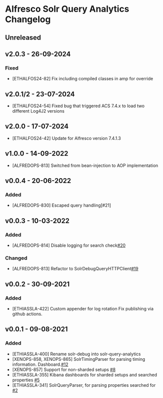 # Alfresco Solr Query Analytics Changelog

## Unreleased

## v2.0.3 - 26-09-2024

### Fixed
* [ETHALFOS24-82] Fix including compiled classes in amp for override

## v2.0.1/2 - 23-07-2024
* [ETHALFOS24-54] Fixed bug that triggered ACS 7.4.x to load two different Log4J2 versions

## v2.0.0 - 17-07-2024
* [ETHALFOS24-42] Update for Alfresco version 7.4.1.3

## v1.0.0 - 14-09-2022
* [ALFREDOPS-813] Switched from bean-injection to AOP implementation

## v0.0.4 - 20-06-2022

### Added
* [ALFREDOPS-830] Escaped query handling[#21]


## v0.0.3 - 10-03-2022

### Added
* [ALFREDOPS-814] Disable logging for search check[#20]

### Changed
* [ALFREDOPS-813] Refactor to SolrDebugQueryHTTPClient[#19]

## v0.0.2 - 30-09-2021

### Added
* [ETHIASSLA-422] Custom appender for log rotation
Fix publishing via github actions.

## v0.0.1 - 09-08-2021

### Added
* [ETHIASSLA-400] Rename solr-debug into solr-query-analytics
* [XENOPS-858, XENOPS-865] SolrTimingParser for parsing timing information. Dashboard.[#12][#13]	
* [XENOPS-857] Support for non-sharded setups [#8]
* [ETHIASSLA-355] Kibana dashboards for sharded setups and searched properties [#5]
* [ETHIASSLA-341] SolrQueryParser, for parsing properties searched for [#2]

[#2]: https://github.com/xenit-eu/alfresco-solr-debug/pull/2
[#5]: https://github.com/xenit-eu/alfresco-solr-debug/pull/5
[#8]: https://github.com/xenit-eu/alfresco-solr-debug/pull/8
[#12]: https://github.com/xenit-eu/alfresco-solr-debug/pull/12
[#13]: https://github.com/xenit-eu/alfresco-solr-debug/pull/13
[#19]: https://github.com/xenit-eu/alfresco-solr-debug/pull/19
[#20]: https://github.com/xenit-eu/alfresco-solr-debug/pull/20


